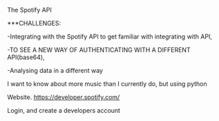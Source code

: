 The Spotify API


***CHALLENGES:

-Integrating with the Spotify API to get familiar with integrating with API,

-TO SEE A NEW WAY OF AUTHENTICATING WITH A DIFFERENT API(base64), 

-Analysing data in a different way




I want to know about more music than I currently do, but using python

Website. https://developer.spotify.com/

Login, and create a developers account 